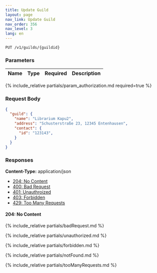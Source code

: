 ```yaml
---
title: Update Guild
layout: page
nav_link: Update Guild
nav_order: 356
nav_level: 3
lang: en
---
```


```
PUT /v1/guilds/{guildid}
```

### Parameters

| Name | Type  | Required | Description |
|:--------------|:--------|:----------:|:----------------------------------------------------------------------------------|
{% include_relative partials/param_authorization.md required=true %}

### Request Body
```json
{
  "guild": {
    "name": "Librarium Kapu2",
    "address": "Schusterstraße 23, 12345 Entenhausen",
    "contact": {
      "id": "123143",
    }
  }
}
```

### Responses
**Content-Type:** application/json
- [204: No Content](#204-no-content)
- [400: Bad Request](#400-bad-request)
- [401: Unauthroized](#401-unauthorized)
- [403: Forbidden](#403-forbidden)
- [429: Too Many Requests](#429-too-many-requests)

#### 204: No Content


{% include_relative partials/badRequest.md %}

{% include_relative partials/unauthorized.md %}

{% include_relative partials/forbidden.md %}

{% include_relative partials/notFound.md %}

{% include_relative partials/tooManyRequests.md %}
